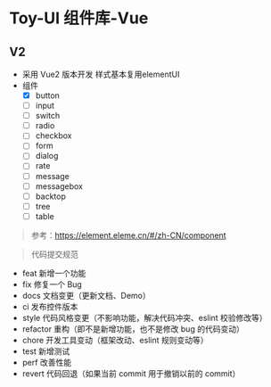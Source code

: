 # Toy-UI 组件库-Vue

## V2

- 采用 Vue2 版本开发
  样式基本复用elementUI
- 组件
  - [x] button
  - [ ] input
  - [ ] switch
  - [ ] radio
  - [ ] checkbox
  - [ ] form
  - [ ] dialog
  - [ ] rate
  - [ ] message
  - [ ] messagebox
  - [ ] backtop
  - [ ] tree
  - [ ] table

> 参考：https://element.eleme.cn/#/zh-CN/component

> 代码提交规范
- feat	新增一个功能
- fix	修复一个 Bug
- docs	文档变更（更新文档、Demo）
- ci	发布控件版本
- style	代码风格变更（不影响功能，解决代码冲突、eslint 校验修改等）
- refactor	重构（即不是新增功能，也不是修改 bug 的代码变动）
- chore	开发工具变动（框架改动、eslint 规则变动等）
- test	新增测试
- perf	改善性能
- revert	代码回退（如果当前 commit 用于撤销以前的 commit）

